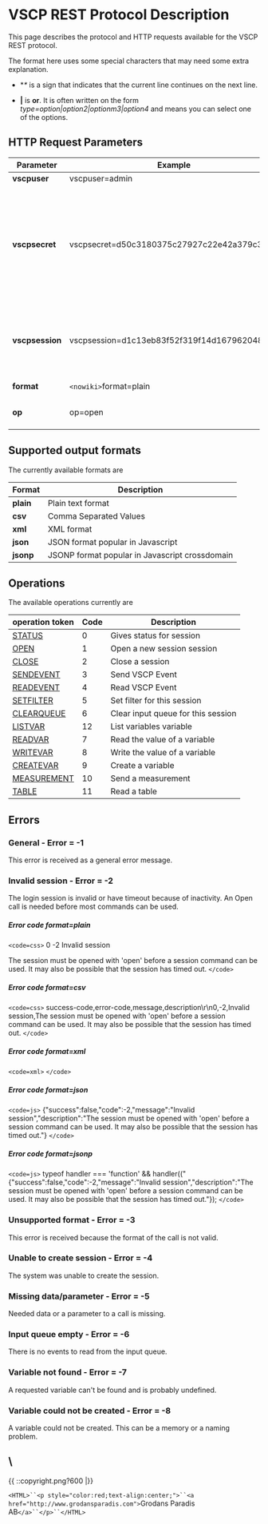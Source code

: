 # VSCP REST Protocol Description

This page describes the protocol and HTTP requests available for the VSCP REST protocol.

The format here uses some special characters that may need some extra explanation.


*  **\** is a sign that indicates that the current line continues on the next line.

*  **|** is **or**. It is often written on the form *type=option|option2|optionm3|option4* and means you can select one of the options.
## HTTP Request Parameters

 | Parameter       | Example                                      | description                                                                                                                                                                                                                                      |    
 | ---------       | -------                                      | -----------                                                                                                                                                                                                                                      |    
 | **vscpuser**    | vscpuser=admin                               | Sets the username                                                                                                                                                                                                                                |    
 |                 |                                              |                                                                                                                                                                                                                                                  |    
 | **vscpsecret**  | vscpsecret=d50c3180375c27927c22e42a379c3f67  | Set password. The password is made up of the md5 hash of *username:auth-domain:realtextpassword*. The **mkpasswd** tool that comes with VSCP & Friends can be used to generate the hash or one can use any of the on-line resources available. |    
 |                 |                                              |                                                                                                                                                                                                                                                  |    
 | **vscpsession** | vscpsession=d1c13eb83f52f319f14d167962048521 | This is a key that is received from the server after the **open** command. It is used as a parameter for all other parameters to identify the client session and reuse it                                                                        |    
 |                 |                                              |                                                                                                                                                                                                                                                  |    
 | **format**      | `<nowiki>`format=plain                         | csv                                                                                                                                                                                                                                              | xml | json | jsonp`</nowiki>` | Sets the format responses should be delivered on. See format table below for possible values. | 
 |                 |                                              |                                                                                                                                                                                                                                                  |    
 | **op**          | op=open                                      | Operation to perform. op can have a token or a numerical value.                                                                                                                                                                                  |    

## Supported output formats 

The currently available formats are

 | Format    | Description                                    | 
 | ------    | -----------                                    | 
 | **plain** | Plain text format                              | 
 | **csv**   | Comma Separated Values                         | 
 | **xml**   | XML format                                     | 
 | **json**  | JSON format popular in Javascript              | 
 | **jsonp** | JSONP format popular in Javascript crossdomain | 


## Operations

The available operations currently are

 | operation token                                                                                  | Code | Description                        | 
 | ---------------                                                                                  | ---- | -----------                        | 
 | [STATUS](http://www.vscp.org/docs/vscpd/doku.php?id=vscp_daemon_rest_interface_status)           | 0    | Gives status for session           | 
 | [OPEN](http://www.vscp.org/docs/vscpd/doku.php?id=vscp_daemon_rest_interface_open)               | 1    | Open a new session session         | 
 | [CLOSE](http://www.vscp.org/docs/vscpd/doku.php?id=vscp_daemon_rest_interface_close)             | 2    | Close a session                    | 
 | [SENDEVENT](http://www.vscp.org/docs/vscpd/doku.php?id=vscp_daemon_rest_interface_sendevent)     | 3    | Send VSCP Event                    | 
 | [READEVENT](http://www.vscp.org/docs/vscpd/doku.php?id=vscp_daemon_rest_interface_readevent)     | 4    | Read VSCP Event                    | 
 | [SETFILTER](http://www.vscp.org/docs/vscpd/doku.php?id=vscp_daemon_rest_interface_setfilter)     | 5    | Set filter for this session        | 
 | [CLEARQUEUE](http://www.vscp.org/docs/vscpd/doku.php?id=vscp_daemon_rest_interface_clearinqueue) | 6    | Clear input queue for this session | 
 | [LISTVAR](http://www.vscp.org/docs/vscpd/doku.php?id=vscp_daemon_rest_interface_listvar)         | 12   | List variables variable            | 
 | [READVAR](http://www.vscp.org/docs/vscpd/doku.php?id=vscp_daemon_rest_interface_readvar)         | 7    | Read the value of a variable       | 
 | [WRITEVAR](http://www.vscp.org/docs/vscpd/doku.php?id=vscp_daemon_rest_interface_writevar)       | 8    | Write the value of a variable      | 
 | [CREATEVAR](http://www.vscp.org/docs/vscpd/doku.php?id=vscp_daemon_rest_interface_creatvar)      | 9    | Create a variable                  | 
 | [MEASUREMENT](http://www.vscp.org/docs/vscpd/doku.php?id=vscp_daemon_rest_interface_measurement) | 10   | Send a measurement                 | 
 | [TABLE](http://www.vscp.org/docs/vscpd/doku.php?id=vscp_daemon_rest_interface_table)             | 11   | Read a table                       | 

## Errors

### General - Error = -1

This error is received as a general error message.

### Invalid session - Error = -2

The login session is invalid or have timeout because of inactivity. An Open call is needed before most commands can be used.

##### Error code format=plain

`<code=css>`
0 -2 Invalid session 

The session must be opened with 'open' before a session command can be used. It may also be possible that the session has timed out.
`</code>`

##### Error code format=csv

`<code=css>`
success-code,error-code,message,description\r\n0,-2,Invalid session,The session must be opened with 'open' before a session command can be used. It may also be possible that the session has timed out.
`</code>`


##### Error code format=xml

`<code=xml>`
<vscp-rest success="false" 
    code="-2" 
    message="Invalid session" 
    description="The session must be opened with 'open' before a session command can be used. It may also be possible that the session has timed out."/>
`</code>`

##### Error code format=json

`<code=js>`
{\"success\":false,\"code\":-2,\"message\":\"Invalid session\",\"description\":\"The session must be opened with 'open' before a session command can be used. It may also be possible that the session has timed out.\"}
`</code>`

##### Error code format=jsonp

`<code=js>`
typeof handler === 'function' && handler(("{\"success\":false,\"code\":-2,\"message\":\"Invalid session\",\"description\":\"The session must be opened with 'open' before a session command can be used. It may also be possible that the session has timed out.\"});
`</code>`

### Unsupported format - Error = -3

This error is received because the format of the call is not valid.

### Unable to create session - Error = -4

The system was unable to create the session.

### Missing data/parameter - Error = -5

Needed data or a parameter to a call is missing. 

### Input queue empty - Error = -6

There is no events to read from the input queue.

### Variable not found - Error = -7

A requested variable can't be found and is probably undefined.

### Variable could not be created - Error = -8

A variable could not be created. This can be a memory or a naming problem.

\\ 
----
{{  ::copyright.png?600  |}}

`<HTML>``<p style="color:red;text-align:center;">``<a href="http://www.grodansparadis.com">`Grodans Paradis AB`</a>``</p>``</HTML>`
